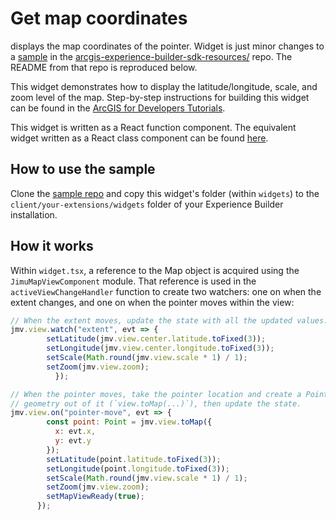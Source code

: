 # Get map coordinates

displays the map coordinates of the pointer. Widget is just minor changes to a [sample](https://github.com/Esri/arcgis-experience-builder-sdk-resources/tree/master/widgets/get-map-coordinates-function) in the [arcgis-experience-builder-sdk-resources/](https://github.com/Esri/arcgis-experience-builder-sdk-resources/) repo. The README from that repo is reproduced below.


This widget demonstrates how to display the latitude/longitude, scale, and zoom level of the map. Step-by-step instructions for building this widget can be found in the [ArcGIS for Developers Tutorials](https://developers.arcgis.com/labs/experiencebuilder/get-map-coordinates/).

This widget is written as a React function component. The equivalent widget written as a React class component can be found [here](../get-map-coordinates-class/).

## How to use the sample

Clone the [sample repo](https://github.com/esri/arcgis-experience-builder-sdk-resources) and copy this widget's folder (within `widgets`) to the `client/your-extensions/widgets` folder of your Experience Builder installation.

## How it works

Within `widget.tsx`, a reference to the Map object is acquired using the `JimuMapViewComponent` module. That reference is used in the `activeViewChangeHandler` function to create two watchers: one on when the extent changes, and one on when the pointer moves within the view:

```js
// When the extent moves, update the state with all the updated values.
jmv.view.watch("extent", evt => {
        setLatitude(jmv.view.center.latitude.toFixed(3));
        setLongitude(jmv.view.center.longitude.toFixed(3));
        setScale(Math.round(jmv.view.scale * 1) / 1);
        setZoom(jmv.view.zoom);
          });

// When the pointer moves, take the pointer location and create a Point
// geometry out of it (`view.toMap(...)`), then update the state.
jmv.view.on("pointer-move", evt => {
        const point: Point = jmv.view.toMap({
          x: evt.x,
          y: evt.y
        });
        setLatitude(point.latitude.toFixed(3));
        setLongitude(point.longitude.toFixed(3));
        setScale(Math.round(jmv.view.scale * 1) / 1);
        setZoom(jmv.view.zoom);
        setMapViewReady(true);
      });
```
